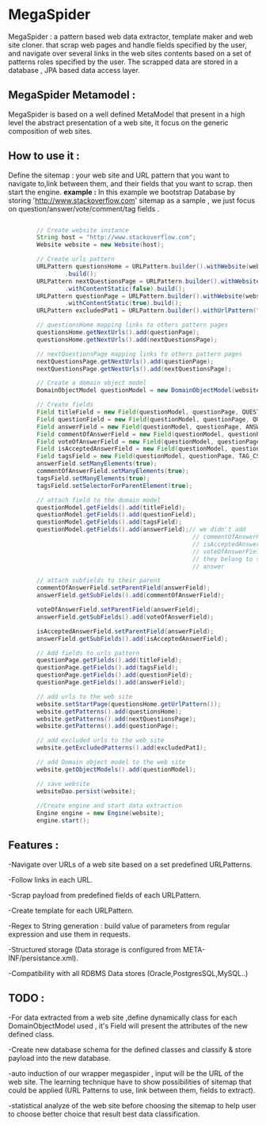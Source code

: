 MegaSpider
=======
MegaSpider : a pattern based web data extractor, template maker and web site cloner. that scrap web pages and handle fields specified by the user, 
and navigate over several links in the web sites contents based on a set of patterns roles specified by the user. The scrapped data are stored in a database , JPA based data access layer.


**MegaSpider Metamodel :**
-

MegaSpider is based on a well defined MetaModel that present in a high level the abstract presentation of a web site, it focus on the  generic composition of web sites.

**How to use it :**
-

Define the sitemap : your web site and URL pattern that you want to navigate to,link between them, and their fields that you want to scrap. then start the engine. 
**example :**
In this example we bootstrap Database by storing 'http://www.stackoverflow.com' sitemap as a sample ,  we just focus on question/answer/vote/comment/tag fields .

```java

		// Create website instance
		String host = "http://www.stackoverflow.com";
		Website website = new Website(host);

		// Create urls pattern
		URLPattern questionsHome = URLPattern.builder().withWebsite(website).withUrlPattern("/questions").withUrlName("HomePage").withContentStatic(false)
				.build();
		URLPattern nextQuestionsPage = URLPattern.builder().withWebsite(website).withUrlPattern("/questions\\?page=[0-9]+&sort=newest").withUrlName("NextPage")
				.withContentStatic(false).build();
		URLPattern questionPage = URLPattern.builder().withWebsite(website).withUrlPattern("/questions/[0-9]+/.+").withUrlName("QuestionPage")
				.withContentStatic(true).build();
		URLPattern excludedPat1 = URLPattern.builder().withUrlPattern("/questions\\?page=[0-9]{3,}&sort=newest").withExcludeFrom(website).build();

		// questionsHome mapping links to others pattern pages
		questionsHome.getNextUrls().add(questionPage);
		questionsHome.getNextUrls().add(nextQuestionsPage);

		// nextQuestionsPage mapping links to others pattern pages
		nextQuestionsPage.getNextUrls().add(questionPage);
		nextQuestionsPage.getNextUrls().add(nextQuestionsPage);

		// Create a domain object model
		DomainObjectModel questionModel = new DomainObjectModel(website, "Question");

		// Create fields
		Field titleField = new Field(questionModel, questionPage, QUESTION_TITLE_CSS_SELECTOR, "Title");
		Field questionField = new Field(questionModel, questionPage, QUESTION_CSS_SELECTOR, QUESTION_BODY_CSS_SELECTOR, "Question");
		Field answerField = new Field(questionModel, questionPage, ANSWER_CSS_SELECTOR, ANSWER_BODY_CSS_SELECTOR, "Answer");
		Field commentOfAnswerField = new Field(questionModel, questionPage, ANSWER_COMMENT_CSS_SELECTOR, "CommentOfAnswer");
		Field voteOfAnswerField = new Field(questionModel, questionPage, ANSWER_VOTE_CSS_SELECTOR, "VoteOfAnswer");
		Field isAcceptedAnswerField = new Field(questionModel, questionPage, ANSWER_IS_ACCEPTED_CSS_SELECTOR, "isAcceptedOfAnswer");
		Field tagsField = new Field(questionModel, questionPage, TAG_CSS_SELECTOR, "Tags");
		answerField.setManyElements(true);
		commentOfAnswerField.setManyElements(true);
		tagsField.setManyElements(true);
		tagsField.setSelectorForParentElement(true);

		// attach field to the domain model
		questionModel.getFields().add(titleField);
		questionModel.getFields().add(questionField);
		questionModel.getFields().add(tagsField);
		questionModel.getFields().add(answerField);// we didn't add
													// commentOfAnswerField and
													// isAcceptedAnswerField and
													// voteOfAnswerField because
													// they belong to the field
													// answer

		// attach subfields to their parent
		commentOfAnswerField.setParentField(answerField);
		answerField.getSubFields().add(commentOfAnswerField);

		voteOfAnswerField.setParentField(answerField);
		answerField.getSubFields().add(voteOfAnswerField);

		isAcceptedAnswerField.setParentField(answerField);
		answerField.getSubFields().add(isAcceptedAnswerField);

		// Add fields to urls pattern
		questionPage.getFields().add(titleField);
		questionPage.getFields().add(tagsField);
		questionPage.getFields().add(questionField);
		questionPage.getFields().add(answerField);

		// add urls to the web site
		website.setStartPage(questionsHome.getUrlPattern());
		website.getPatterns().add(questionsHome);
		website.getPatterns().add(nextQuestionsPage);
		website.getPatterns().add(questionPage);

		// add excluded urls to the web site
		website.getExcludedPatterns().add(excludedPat1);

		// add Domain object model to the web site
		website.getObjectModels().add(questionModel);

		// save website
		websiteDao.persist(website);
		
		//Create engine and start data extraction
		Engine engine = new Engine(website);
		engine.start(); 
```

**Features :**
-

-Navigate over URLs of a web site based on a set predefined URLPatterns.

-Follow links in each URL.

-Scrap payload from predefined fields of each URLPattern.

-Create template for each URLPattern.

-Regex to String generation : build value of parameters from regular expression and use them in requests. 

-Structured storage (Data storage is configured from META-INF/persistance.xml).

-Compatibility with all RDBMS Data stores (Oracle,PostgresSQL,MySQL..)


**TODO :**
-


-For data extracted from a web site ,define dynamically class  for each DomainObjectModel used , it's Field will present the attributes of the new defined class.

-Create new database schema for the defined classes and classify & store payload into the new database.

-auto induction of our wrapper megaspider , input will be the URL of the web site. The learning technique have to show possibilities of sitemap that could be applied (URL Patterns to use, link between them, fields to extract).

-statistical analyze of the web site before choosing the sitemap to help user to choose better choice that result best data classification. 